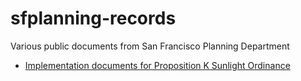 # sfplanning-records
Various public documents from San Francisco Planning Department

* [Implementation documents for Proposition K Sunlight Ordinance](./sunlight-ordinance-implementation)
